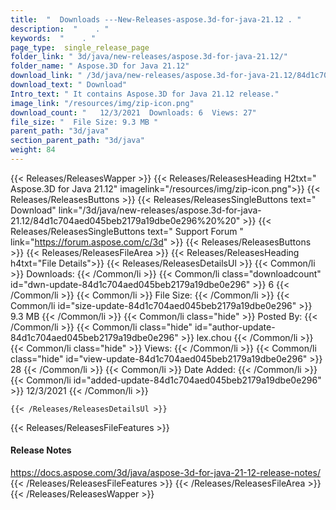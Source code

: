 ```yaml
---
title:  "  Downloads ---New-Releases-aspose.3d-for-java-21.12 . " 
description:  "    . " 
keywords:  "    . " 
page_type:  single_release_page
folder_link: " 3d/java/new-releases/aspose.3d-for-java-21.12/"
folder_name: " Aspose.3D for Java 21.12"
download_link: " /3d/java/new-releases/aspose.3d-for-java-21.12/84d1c704aed045beb2179a19dbe0e296"
download_text: " Download"
Intro_text: " It contains Aspose.3D for Java 21.12 release."
image_link: "/resources/img/zip-icon.png"
download_count: "   12/3/2021  Downloads: 6  Views: 27"
file_size: "  File Size: 9.3 MB "
parent_path: "3d/java"
section_parent_path: "3d/java"
weight: 84
---
```


{{< Releases/ReleasesWapper >}}
  {{< Releases/ReleasesHeading H2txt=" Aspose.3D for Java 21.12" imagelink="/resources/img/zip-icon.png">}}
  {{< Releases/ReleasesButtons >}}
    {{< Releases/ReleasesSingleButtons text=" Download" link="/3d/java/new-releases/aspose.3d-for-java-21.12/84d1c704aed045beb2179a19dbe0e296%20%20" >}}
    {{< Releases/ReleasesSingleButtons text=" Support Forum " link="https://forum.aspose.com/c/3d" >}}
  {{< Releases/ReleasesButtons >}}
  {{< Releases/ReleasesFileArea >}}
    {{< Releases/ReleasesHeading h4txt="File Details">}}
    {{< Releases/ReleasesDetailsUl >}}
            {{< Common/li  >}} Downloads: {{< /Common/li >}} 
      {{< Common/li class="downloadcount" id="dwn-update-84d1c704aed045beb2179a19dbe0e296" >}} 6 {{< /Common/li >}} 
      {{< Common/li  >}} File Size: {{< /Common/li >}} 
      {{< Common/li id="size-update-84d1c704aed045beb2179a19dbe0e296" >}} 9.3 MB {{< /Common/li >}} 
      {{< Common/li  class="hide" >}} Posted By: {{< /Common/li >}} 
      {{< Common/li class="hide" id="author-update-84d1c704aed045beb2179a19dbe0e296" >}} lex.chou {{< /Common/li >}} 
      {{< Common/li class="hide"  >}} Views: {{< /Common/li >}} 
      {{< Common/li class="hide" id="view-update-84d1c704aed045beb2179a19dbe0e296" >}} 28 {{< /Common/li >}} 
      {{< Common/li  >}} Date Added: {{< /Common/li >}} 
      {{< Common/li id="added-update-84d1c704aed045beb2179a19dbe0e296" >}} 12/3/2021 {{< /Common/li >}} 

    {{< /Releases/ReleasesDetailsUl >}}

  {{< Releases/ReleasesFileFeatures >}}
      <h4>Release Notes</h4><div><a href="https://docs.aspose.com/3d/java/aspose-3d-for-java-21-12-release-notes/">https://docs.aspose.com/3d/java/aspose-3d-for-java-21-12-release-notes/</a></div>
  {{< /Releases/ReleasesFileFeatures >}}
 {{< /Releases/ReleasesFileArea >}}
{{< /Releases/ReleasesWapper >}}


